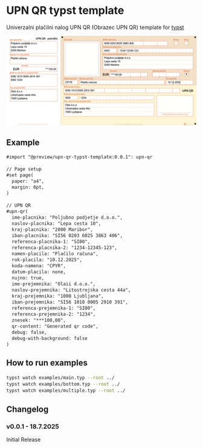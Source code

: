 # UPN QR typst template

Univerzalni plačilni nalog UPN QR (Obrazec UPN QR) template for [typst](https://typst.app/docs/)

![Preview](/thumbnail.png)

## Example

```typ
#import "@preview/upn-qr-typst-template:0.0.1": upn-qr

// Page setup
#set page(
  paper: "a4",
  margin: 0pt,
)

// UPN QR
#upn-qr(
  ime-placnika: "Poljubno podjetje d.o.o.",
  naslov-placnika: "Lepa cesta 10",
  kraj-placnika: "2000 Maribor",
  iban-placnika: "SI56 0203 6025 3863 406",
  referenca-placnika-1: "SI00",
  referenca-placnika-2: "1234-12345-123",
  namen-placila: "Plačilo računa",
  rok-placila: "10.12.2025",
  koda-namena: "CPYR",
  datum-placila: none,
  nujno: true,
  ime-prejemnika: "Olaii d.o.o.",
  naslov-prejemnika: "Litostrojska cesta 44a",
  kraj-prejemnika: "1000 Ljubljana",
  iban-prejemnika: "SI56 1010 0005 2910 391",
  referenca-prejemnika-1: "SI00",
  referenca-prejemnika-2: "1234",
  znesek: "***100,00",
  qr-content: "Generated qr code",
  debug: false,
  debug-with-background: false
)
```

## How to run examples

```bash
typst watch examples/main.typ --root ../
typst watch examples/bottom.typ --root ../
typst watch examples/multiple.typ --root ../
```

## Changelog

### **v0.0.1** - 18.7.2025

Initial Release
